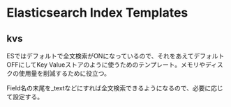 # Elasticsearch Index Templates

## kvs
ESではデフォルトで全文検索がONになっているので、それをあえてデフォルトOFFにしてKey Valueストアのように使うためのテンプレート。メモリやディスクの使用量を削減するために役立つ。

Field名の末尾を_textなどにすれば全文検索できるようになるので、必要に応じて設定する。
